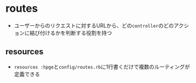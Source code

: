 # routes
- ユーザーからのリクエストに対するURLから、どの`controller`のどのアクションに結び付けるかを判断する役割を持つ

## resources
- `resources :hpge`と`config/routes.rb`に1行書くだけで複数のルーティングが定義できる